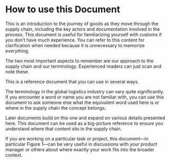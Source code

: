 # How to use this Document

This is an introduction to the journey of goods as they move through the supply chain, including the key actors and documentation involved in the process. This document is useful for familiarizing yourself with customs if you don’t have much experience. You can refer to this content for clarification when needed because it is unnecessary to memorize everything.

The two most important aspects to remember are our approach to the supply chain and our terminology. Experienced readers can just scan and note these.

This is a reference document that you can use in several ways.

The terminology in the global logistics industry can vary quite significantly. If you encounter a word or name you are not familiar with, you can use this document to ask someone else what the equivalent word used here is or where in the supply chain the concept belongs.

Later documents build on this one and expand on various details presented here. This document can be used as a big-picture reference to ensure you understand where that content sits in the supply chain.

If you are working on a particular task or project, this document—in particular Figure 1—can be very useful in discussions with your product manager or others about where exactly your work fits into the broader context.